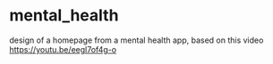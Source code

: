 # mental_health

design of a homepage from a mental health app, based on this video https://youtu.be/eegl7of4g-o


